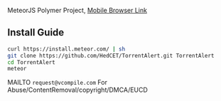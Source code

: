 MeteorJS Polymer Project, [Mobile Browser Link](http://do.vcompile.com:16000)

Install Guide
----------

```sh
curl https://install.meteor.com/ | sh
git clone https://github.com/HedCET/TorrentAlert.git TorrentAlert
cd TorrentAlert 
meteor
```

MAILTO ```request@vcompile.com``` For Abuse/ContentRemoval/copyright/DMCA/EUCD
